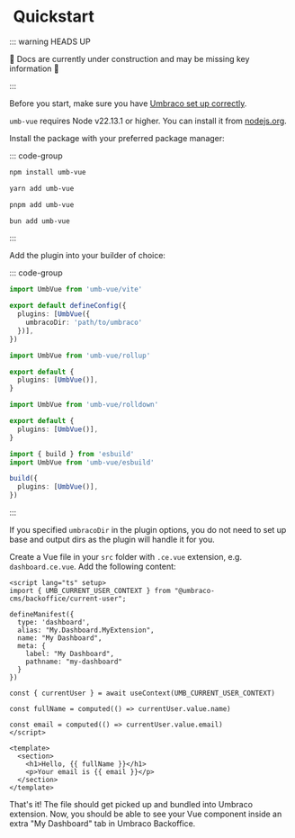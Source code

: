 #  Quickstart

::: warning HEADS UP

🚧  Docs are currently under construction and may be missing key information 🚧

:::

Before you start, make sure you have [Umbraco set up correctly](./umbraco-setup).

`umb-vue` requires Node v22.13.1 or higher. You can install it from [nodejs.org](https://nodejs.org/).

Install the package with your preferred package manager:

::: code-group

```sh [npm]
npm install umb-vue
```

```sh [yarn]
yarn add umb-vue
```

```sh [pnpm]
pnpm add umb-vue
```

```sh [bun]
bun add umb-vue
```

:::

Add the plugin into your builder of choice:

::: code-group

```ts [vite.config.ts]
import UmbVue from 'umb-vue/vite'

export default defineConfig({
  plugins: [UmbVue({
    umbracoDir: 'path/to/umbraco'
  })],
})
```

```ts [rollup.config.js]
import UmbVue from 'umb-vue/rollup'

export default {
  plugins: [UmbVue()],
}
```

```ts [rolldown.config.js]
import UmbVue from 'umb-vue/rolldown'

export default {
  plugins: [UmbVue()],
}
```

```ts [esbuild.config.js]
import { build } from 'esbuild'
import UmbVue from 'umb-vue/esbuild'

build({
  plugins: [UmbVue()],
})
```

:::

If you specified `umbracoDir` in the plugin options, you do not need to set up base and output dirs as the plugin will handle it for you.

Create a Vue file in your `src` folder with `.ce.vue` extension, e.g. `dashboard.ce.vue`. Add the following content:

```vue [src/dashboard.ce.vue]
<script lang="ts" setup>
import { UMB_CURRENT_USER_CONTEXT } from "@umbraco-cms/backoffice/current-user";

defineManifest({
  type: 'dashboard',
  alias: "My.Dashboard.MyExtension",
  name: "My Dashboard",
  meta: {
    label: "My Dashboard",
    pathname: "my-dashboard"
  }
})

const { currentUser } = await useContext(UMB_CURRENT_USER_CONTEXT)

const fullName = computed(() => currentUser.value.name)

const email = computed(() => currentUser.value.email)
</script>

<template>
  <section>
    <h1>Hello, {{ fullName }}</h1>
    <p>Your email is {{ email }}</p>
  </section>
</template>
```

That's it! The file should get picked up and bundled into Umbraco extension. Now, you should be able to see your Vue component inside an extra "My Dashboard" tab in Umbraco Backoffice.
